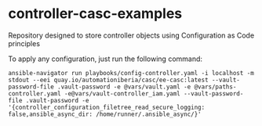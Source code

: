# controller-casc-examples
Repository designed to store controller objects using Configuration as Code principles

To apply any configuration, just run the following command:

```console
ansible-navigator run playbooks/config-controller.yaml -i localhost -m stdout --eei quay.io/automationiberia/casc/ee-casc:latest --vault-password-file .vault-password -e @vars/vault.yaml -e @vars/paths-controller.yaml -e@vars/vault-controller_iam.yaml --vault-password-file .vault-password -e '{controller_configuration_filetree_read_secure_logging: false,ansible_async_dir: /home/runner/.ansible_async/}'
```
